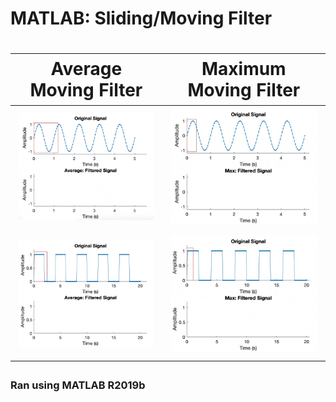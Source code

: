 <h1>MATLAB: Sliding/Moving Filter<h1>
  
|Average Moving Filter|Maximum Moving Filter|
|---|---|
|[<img src="./Demo GIFs/Sinusoidal Wave Average Filtered.gif" width = "1000">]()|[<img src="./Demo GIFs/Sinusoidal Wave Max Filtered.gif" width = "1000">]()|
|[<img src="./Demo GIFs/Square Wave Average Filtered.gif" width = "1000">]()|[<img src="./Demo GIFs/Square Wave Max Filtered.gif" width = "1000">]()|

<h3>Ran using MATLAB R2019b<h3>

